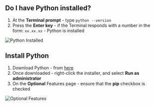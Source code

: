 ## Do I have Python installed?

1. At the **Terminal prompt** - type `python --version`
2. Press the **Enter key** - if the Terminal responds with a number in the form: `xx.xx.xx` - Python is installed

![Python Installed](/illustrations/terminal-python-version.png)

## Install Python
1. Download Python - from <a href="https://www.python.org/downloads/" target="_blank">here</a>
2. Once downloaded - right-click the installer, and select **Run as administrator**
3. On the **Optional** Features page - ensure that the **pip** checkbox is checked

![Optional Features](/install-python-optional-features.png)
